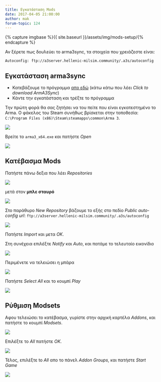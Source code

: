 ```yaml
---
title: Εγκατάσταση Mods
date: 2017-04-05 21:00:00
author: mak
forum-topic: 124
---
```


{% capture imgbase %}{{ site.baseurl }}/assets/img/mods-setup/{% endcapture %}

Αν ξέρετε πως δουλεύει το arma3sync, τα στοιχεία που χρειάζεστε είναι:

```
Autoconfig: ftp://a3server.hellenic-milsim.community/.a3s/autoconfig
```


## Εγκατάσταση arma3sync

* Κατεβάζουμε το πρόγραμμα [απο εδώ](a3sdownload) (κάτω κάτω που λέει _Click to download ArmA3Sync_)
* Κάντε την εγκατάσταση και τρέξτε το πρόγραμμα

Την πρώτη φορά θα σας ζητήσει να του πείτε που είναι εγκατεστημένο το Arma. Ο φάκελος του Steam συνήθως βρίσκεται στην τοποθεσία: `C:\Program Files (x86)\Steam\steamapps\common\Arma 3`.

<img src="{{ imgbase }}1.png" class="align-center">

Βρείτε το `arma3_x64.exe` και πατήστε _Open_

<img src="{{ imgbase }}2.jpg" class="align-center">



## Κατέβασμα Mods

Πατήστε πάνω δεξια που λέει _Repositories_

<img src="{{ imgbase }}3.jpg" class="align-center">

μετά στον **μπλε σταυρό**

<img src="{{ imgbase }}4.jpg" class="align-center">

Στο παράθυρο _New Repository_ βάζουμε το εξής στο πεδίο _Public auto-config url_: `ftp://a3server.hellenic-milsim.community/.a3s/autoconfig`

<img src="{{ imgbase }}5.jpg" class="align-center">

Πατήστε _Import_ και μετα _ΟΚ_.

Στη συνέχεια επιλέξτε _Notify_ και _Auto_, και πατάμε το τελευταίο εικονίδιο

<img src="{{ imgbase }}7.jpg" class="align-center">

Περιμένετε να τελειώσει η μπάρα

<img src="{{ imgbase }}8.jpg" class="align-center">

Πατήστε _Select All_ και το κουμπί _Play_ <i class="fa fa-play" aria-hidden="true"></i>

<img src="{{ imgbase }}9.png" class="align-center">


## Ρύθμιση Modsets

Αφου τελειώσει το κατέβασμα, γυρίστε στην αρχική καρτέλα _Addons_, και πατήστε το κουμπί
_Modsets_.

<img src="{{ imgbase }}10.jpg" class="align-center">

Επιλέξτε το _All_ πατήστε _ΟΚ_.

<img src="{{ imgbase }}11.jpg" class="align-center">

Τέλος, επιλέξτε to _All_ απο το πάνελ _Addon Groups_, και πατήστε _Start Game_

<img src="{{ imgbase }}12.png" class="align-center">

[a3sdownload]: http://www.armaholic.com/page.php?id=22199
